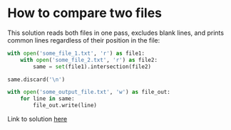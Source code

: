 # How to compare two files


This solution reads both files in one pass, excludes blank lines, and prints common lines regardless of their position in the file:

```python
with open('some_file_1.txt', 'r') as file1:
    with open('some_file_2.txt', 'r') as file2:
        same = set(file1).intersection(file2)

same.discard('\n')

with open('some_output_file.txt', 'w') as file_out:
    for line in same:
        file_out.write(line)
```

Link to solution [here](https://stackoverflow.com/questions/19007383/compare-two-different-files-line-by-line-in-python)
